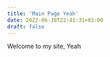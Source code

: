 ```yaml
---
title: 'Main Page Yeah'
date: 2022-06-30T22:41:31+03:00
draft: false
---
```


Welcome to my site, Yeah
